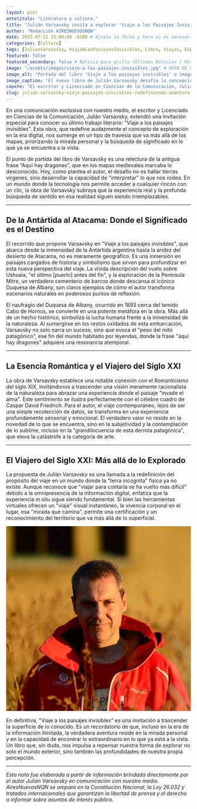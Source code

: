 ```yaml
---
layout: post
antetitulo: "Literatura y cultura."
title: "Julián Varsavsky invita a explorar 'Viaje a los Paisajes Invisibles': Redefiniendo la Aventura en un Mundo Hiperconectado."
author: "Redacción AIRESNUEVOSNQN"
date: 2025-07-21 15:00:00 -0300 # Ajusta la fecha y hora si es necesario (asumo una hora posterior a la recepción de la comunicación)
categories: [Cultura]
tags: [JulianVarsavsky, ViajeALosPaisajesInvisibles, Libro, Viajes, Exploracion, Romanticismo, Antartida, Atacama, Patagonia, CaboDeHornos, DuquesaDeAlbany, LiteraturaDeViajes, Percepcion, Escritor, Comunicacion]
featured: false
featured_secondary: false # Noticia para grilla (Últimas Noticias / Otras Grillas)
image: "/assets/images/viaje-a-los-paisajes-invisibles.jpg" # RUTA DE LA IMAGEN (SUGERENCIA: 400px de ancho por 225px de alto - proporción 16:9)
image_alt: "Portada del libro 'Viaje a los paisajes invisibles' o imagen de Julián Varsavsky."
image_caption: "El nuevo libro de Julián Varsavsky desafía la concepción tradicional del viaje."
copete: "El escritor y Licenciado en Ciencias de la Comunicación, Julián Varsavsky, extendió una invitación especial para conocer su último trabajo literario: 'Viaje a los paisajes invisibles' de Antártida a Atacama."
slug: julian-varsavsky-viaje-paisajes-invisibles-redefiniendo-aventura
---
```


En una comunicación exclusiva con nuestro medio, el escritor y Licenciado en Ciencias de la Comunicación, Julián Varsavsky, extendió una invitación especial para conocer su último trabajo literario: "Viaje a los paisajes invisibles". Esta obra, que redefine audazmente el concepto de exploración en la era digital, nos sumerge en un tipo de travesía que va más allá de los mapas, priorizando la mirada personal y la búsqueda de significado en lo que ya se encuentra a la vista.

El punto de partida del libro de Varsavsky es una relectura de la antigua frase “Aquí hay dragones”, que en los mapas medievales marcaba lo desconocido. Hoy, como plantea el autor, el desafío no es hallar tierras vírgenes, sino desarrollar la capacidad de "interpretar" lo que nos rodea. En un mundo donde la tecnología nos permite acceder a cualquier rincón con un clic, la obra de Varsavsky subraya que la experiencia real y la profunda búsqueda de sentido en esa realidad siguen siendo irremplazables.

---

## De la Antártida al Atacama: Donde el Significado es el Destino 

El recorrido que propone Varsavsky en "Viaje a los paisajes invisibles", que abarca desde la inmensidad de la Antártida argentina hasta la aridez del desierto de Atacama, no es meramente geográfico. Es una inmersión en paisajes cargados de historia y simbolismo que sirven para profundizar en esta nueva perspectiva del viaje. La vívida descripción del vuelo sobre Ushuaia, "el último [puerto] antes del fin", y la exploración de la Península Mitre, un verdadero cementerio de barcos donde descansa el icónico Duquesa de Albany, son claros ejemplos de cómo el autor transforma escenarios naturales en poderosos puntos de reflexión.

El naufragio del Duquesa de Albany, ocurrido en 1893 cerca del temido Cabo de Hornos, se convierte en una potente metáfora en la obra. Más allá de un hecho histórico, simboliza la lucha humana frente a la inmensidad de la naturaleza. Al sumergirse en los restos oxidados de esta embarcación, Varsavsky no solo narra un suceso, sino que evoca el "peso del mito patagónico", ese fin del mundo habitado por leyendas, donde la frase "aquí hay dragones" adquiere una resonancia atemporal.

---

## La Esencia Romántica y el Viajero del Siglo XXI 

La obra de Varsavsky establece una notable conexión con el Romanticismo del siglo XIX, invitándonos a trascender una visión meramente racionalista de la naturaleza para abrazar una experiencia donde el paisaje "invade el alma". Este sentimiento se ilustra perfectamente con el célebre cuadro  de Caspar David Friedrich. Para el autor, el viaje contemporáneo, lejos de ser una simple recolección de datos, se transforma en una experiencia profundamente sensorial y emocional. El verdadero valor no reside en la novedad de lo que se encuentra, sino en la subjetividad y la contemplación de lo sublime, incluso en la "grandilocuencia de esta derrota patagónica", que eleva la catástrofe a la categoría de arte.

---

## El Viajero del Siglo XXI: Más allá de lo Explorado 

La propuesta de Julián Varsavsky es una llamada a la redefinición del propósito del viaje en un mundo donde la "terra incognita" física ya no existe. Aunque reconoce que "viajar para contarla se ha vuelto más difícil" debido a la omnipresencia de la información digital, enfatiza que la experiencia in situ sigue siendo fundamental. Si bien las herramientas virtuales ofrecen un "viaje" visual instantáneo, la vivencia corporal en el lugar, esa "mirada que camina", permite una certificación y un reconocimiento del territorio que va más allá de lo superficial.

![Julián Varsavsky nació el 5 de junio de 1971](/assets/images/Julian-Varsavsky.jpg) 

En definitiva, "Viaje a los paisajes invisibles" es una invitación a trascender la superficie de lo conocido. Es un recordatorio de que, incluso en la era de la información ilimitada, la verdadera aventura reside en la mirada personal y en la capacidad de encontrar lo extraordinario en lo que ya está a la vista. Un libro que, sin duda, nos impulsa a repensar nuestra forma de explorar no solo el mundo exterior, sino también las profundidades de nuestra propia percepción.

---
*Esta nota fue elaborada a partir de información brindada directamente por el autor Julián Varsavsky en comunicación con nuestro medio. AiresNuevosNQN se ampara en la Constitución Nacional, la Ley 26.032 y tratados internacionales que garantizan la libertad de prensa y el derecho a informar sobre asuntos de interés público.*